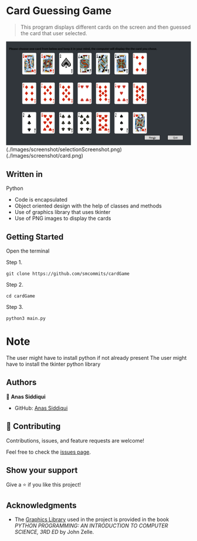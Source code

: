 # Card Guessing Game

> This program displays different cards on the screen and then guessed the card that user selected.

![screenshot](./Images/screenshot/mainScreen.png)(./Images/screenshot/selectionScreenshot.png)(./Images/screenshot/card.png)


## Written in

Python 

- Code is encapsulated
- Object oriented design with the help of classes and methods
- Use of graphics library that uses tkinter
- Use of PNG images to display the cards

## Getting Started

Open the terminal

Step 1.
```
git clone https://github.com/smcommits/cardGame
```
Step 2.
```
cd cardGame
```
Step 3.
```
python3 main.py
```

# Note
The user might have to install python if not already present
The user might have to install the tkinter python library



## Authors

👤 **Anas Siddiqui**

- GitHub: [Anas Siddiqui](https://github.com/smcommits)


## 🤝 Contributing

Contributions, issues, and feature requests are welcome!

Feel free to check the [issues page](issues/).

## Show your support

Give a ⭐️ if you like this project!

## Acknowledgments

- The [Graphics Library](./graphics.py) used in the project is provided in the book _PYTHON PROGRAMMING: AN INTRODUCTION TO COMPUTER SCIENCE, 3RD ED_ by John Zelle. 

